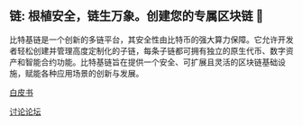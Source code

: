 ## 链: 根植安全，链生万象。创建您的专属区块链 👋


比特基链是一个创新的多链平台，其安全性由比特币的强大算力保障。它允许开发者轻松创建并管理高度定制化的子链，每条子链都可拥有独立的原生代币、数字资产和智能合约功能。比特基链旨在提供一个安全、可扩展且灵活的区块链基础设施，赋能各种应用场景的创新与发展。


[白皮书]()

[讨论论坛](https://github.com/orgs/BitRootChain/discussions)
